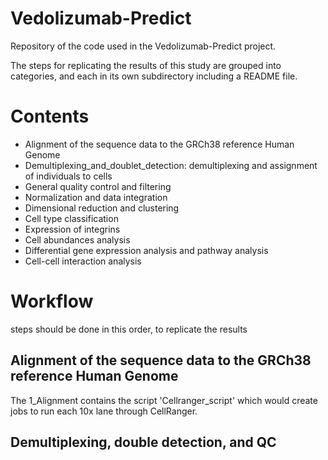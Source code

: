 # Vedolizumab-Predict

Repository of the code used in the Vedolizumab-Predict project.

The steps for replicating the results of this study are grouped into categories, and each in its own subdirectory including a README file.

# Contents

-   Alignment of the sequence data to the GRCh38 reference Human Genome
-   Demultiplexing_and_doublet_detection: demultiplexing and assignment of individuals to cells
-   General quality control and filtering
-   Normalization and data integration
-   Dimensional reduction and clustering
-   Cell type classification
-   Expression of integrins
-   Cell abundances analysis
-   Differential gene expression analysis and pathway analysis
-   Cell-cell interaction analysis

# Workflow

steps should be done in this order, to replicate the results

## Alignment of the sequence data to the GRCh38 reference Human Genome

The 1_Alignment contains the script 'Cellranger_script' which would create jobs to run each 10x lane through CellRanger.

## Demultiplexing, double detection, and QC

